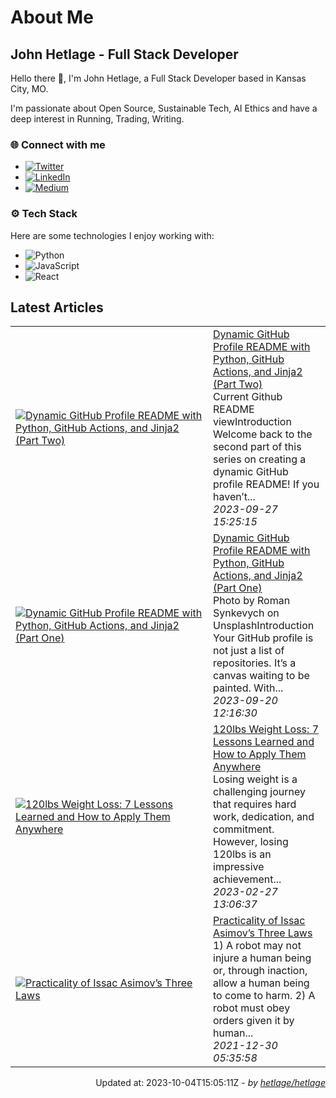 # About Me

## John Hetlage - Full Stack Developer

Hello there 👋, I'm John Hetlage, a Full Stack Developer based in Kansas City, MO. 

I'm passionate about Open Source, Sustainable Tech, AI Ethics and have a deep interest in Running, Trading, Writing.

### 🌐 Connect with me
- [![Twitter](https://img.shields.io/badge/Twitter-1DA1F2?style=for-the-badge&logo=twitter&logoColor=white)](https://twitter.com/j_hetlage)
- [![LinkedIn](https://img.shields.io/badge/LinkedIn-0077B5?style=for-the-badge&logo=linkedin&logoColor=white)](https://linkedin.com/in/john-hetlage)
- [![Medium](https://img.shields.io/badge/Medium-12100E?style=for-the-badge&logo=medium&logoColor=white)](https://medium.com/@jhetlage)

### ⚙️ Tech Stack
Here are some technologies I enjoy working with:
- ![Python](https://img.shields.io/badge/-Python-05122A?style=flat&logo=Python)
- ![JavaScript](https://img.shields.io/badge/-JavaScript-05122A?style=flat&logo=JavaScript)
- ![React](https://img.shields.io/badge/-React-05122A?style=flat&logo=React)


## Latest Articles

<table>
  <tbody>
    <tr>
      <td width="300px">
        <a href="https://python.plainenglish.io/dynamic-github-profile-readme-with-python-github-actions-and-jinja2-part-two-2f0e65322881?source=rss-2a081aae2f7c------2">
        <img src="https://cdn-images-1.medium.com/max/1024/1*bNizzwwRlHzl2ECUiw-RVA.png" alt="Dynamic GitHub Profile README with Python, GitHub Actions, and Jinja2 (Part Two)"></a>
      </td>
      <td>
        <a href="https://python.plainenglish.io/dynamic-github-profile-readme-with-python-github-actions-and-jinja2-part-two-2f0e65322881?source=rss-2a081aae2f7c------2">Dynamic GitHub Profile README with Python, GitHub Actions, and Jinja2 (Part Two)</a>
        <div>Current Github README viewIntroduction Welcome back to the second part of this series on creating a dynamic GitHub profile README! If you haven’t...</div>
        <div><i>2023-09-27 15:25:15</i></div>
      </td>
    </tr>
    <tr>
      <td width="300px">
        <a href="https://python.plainenglish.io/dynamic-github-profile-readme-with-python-github-actions-and-jinja2-part-one-5958c57e5c45?source=rss-2a081aae2f7c------2">
        <img src="https://cdn-images-1.medium.com/max/1024/1*J3O-uLRuQBiWpjiv9rfcqg.png" alt="Dynamic GitHub Profile README with Python, GitHub Actions, and Jinja2 (Part One)"></a>
      </td>
      <td>
        <a href="https://python.plainenglish.io/dynamic-github-profile-readme-with-python-github-actions-and-jinja2-part-one-5958c57e5c45?source=rss-2a081aae2f7c------2">Dynamic GitHub Profile README with Python, GitHub Actions, and Jinja2 (Part One)</a>
        <div>Photo by Roman Synkevych on UnsplashIntroduction Your GitHub profile is not just a list of repositories. It’s a canvas waiting to be painted. With...</div>
        <div><i>2023-09-20 12:16:30</i></div>
      </td>
    </tr>
    <tr>
      <td width="300px">
        <a href="https://jhetlage.medium.com/120lbs-weight-loss-7-lessons-learned-and-how-to-apply-them-anywhere-8da21f3d9cbe?source=rss-2a081aae2f7c------2">
        <img src="https://cdn-images-1.medium.com/max/1024/1*ACtODNt2HSneLe8aSAtgrQ.png" alt="120lbs Weight Loss: 7 Lessons Learned and How to Apply Them Anywhere"></a>
      </td>
      <td>
        <a href="https://jhetlage.medium.com/120lbs-weight-loss-7-lessons-learned-and-how-to-apply-them-anywhere-8da21f3d9cbe?source=rss-2a081aae2f7c------2">120lbs Weight Loss: 7 Lessons Learned and How to Apply Them Anywhere</a>
        <div>Losing weight is a challenging journey that requires hard work, dedication, and commitment. However, losing 120lbs is an impressive achievement...</div>
        <div><i>2023-02-27 13:06:37</i></div>
      </td>
    </tr>
    <tr>
      <td width="300px">
        <a href="https://jhetlage.medium.com/practicality-of-issac-asimovs-three-laws-9bfe5b268b41?source=rss-2a081aae2f7c------2">
        <img src="https://cdn-images-1.medium.com/max/1024/1*DMCPplmF03o5nNbovbrL8A.jpeg" alt="Practicality of Issac Asimov’s Three Laws"></a>
      </td>
      <td>
        <a href="https://jhetlage.medium.com/practicality-of-issac-asimovs-three-laws-9bfe5b268b41?source=rss-2a081aae2f7c------2">Practicality of Issac Asimov’s Three Laws</a>
        <div>1) A robot may not injure a human being or, through inaction, allow a human being to come to harm. 2) A robot must obey orders given it by human...</div>
        <div><i>2021-12-30 05:35:58</i></div>
      </td>
    </tr></tbody>
</table>

<div align="right">

Updated at: 2023-10-04T15:05:11Z - *by [hetlage/hetlage](https://github.com/hetlage/hetlage)*

</div>

